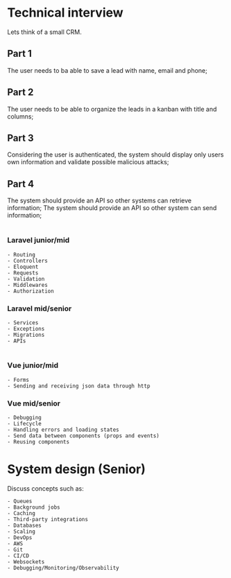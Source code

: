# Technical interview
Lets think of a small CRM.

## Part 1
The user needs to ba able to save a lead with name, email and phone;

## Part 2
The user needs to be able to organize the leads in a kanban with title and columns;

## Part 3
Considering the user is authenticated, the system should display only users own information and validate possible malicious attacks;

## Part 4
The system should provide an API so other systems can retrieve information;
The system should provide an API so other system can send information;

#

### Laravel junior/mid
    - Routing
    - Controllers
    - Eloquent
    - Requests
    - Validation
    - Middlewares
    - Authorization

### Laravel mid/senior
    - Services
    - Exceptions
    - Migrations
    - APIs

#

### Vue junior/mid
    - Forms
    - Sending and receiving json data through http

### Vue mid/senior
    - Debugging
    - Lifecycle
    - Handling errors and loading states
    - Send data between components (props and events)
    - Reusing components

# System design (Senior)

Discuss concepts such as: 

    - Queues
    - Background jobs
    - Caching
    - Third-party integrations
    - Databases
    - Scaling
    - DevOps
    - AWS
    - Git
    - CI/CD
    - Websockets
    - Debugging/Monitoring/Observability
